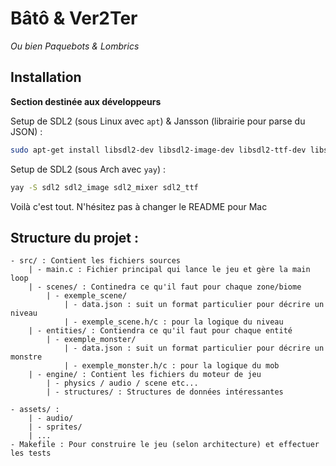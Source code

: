 # Bâtô & Ver2Ter
*Ou bien Paquebots & Lombrics*

## Installation

**Section destinée aux développeurs**

Setup de SDL2 (sous Linux avec `apt`) & Jansson (librairie pour parse du JSON) :

```sh
sudo apt-get install libsdl2-dev libsdl2-image-dev libsdl2-ttf-dev libsdl2-mixer-dev libjansson-dev
```

Setup de SDL2 (sous Arch avec `yay`) :

```sh
yay -S sdl2 sdl2_image sdl2_mixer sdl2_ttf
```

Voilà c'est tout. N'hésitez pas à changer le README pour Mac

## Structure du projet :

```
- src/ : Contient les fichiers sources
	| - main.c : Fichier principal qui lance le jeu et gère la main loop
	| - scenes/ : Continedra ce qu'il faut pour chaque zone/biome
		| - exemple_scene/
			| - data.json : suit un format particulier pour décrire un niveau
			| - exemple_scene.h/c : pour la logique du niveau
	| - entities/ : Contiendra ce qu'il faut pour chaque entité
		| - exemple_monster/
			| - data.json : suit un format particulier pour décrire un monstre
			| - exemple_monster.h/c : pour la logique du mob
	| - engine/ : Contient les fichiers du moteur de jeu
		| - physics / audio / scene etc...
		| - structures/ : Structures de données intéressantes

- assets/ :
	| - audio/
	| - sprites/
	| ...
- Makefile : Pour construire le jeu (selon architecture) et effectuer les tests
```
